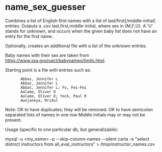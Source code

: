# name_sex_guesser
Combines a list of English first names with 
a list of last/first[/middle-initial] entries.
Outputs a .csv last,first,middle-initial,<sex>
where sex in {M,F,U}. A 'U' stands for unknown,
and occurs when the given baby list does not have
an entry for the first name.

Optionally, creates an additional file with a 
list of the unknown entries.

Baby names with their sex are taken from
https://www.ssa.gov/oact/babynames/limits.html.

Starting point is a file with entries such as:

		   Abbas, Jennifer L
		   Abbas, Jennifer L
		   Abbas, Jennifer L; Fu, Fei-Fei
		   Aalamo, Oliver O
		   Aalamo, Oliver O; Yock, Paul R
		   Aanjaneya, Mridul

Note: OK to have duplicates; they will be removed.
OK to have semicolon separated lists of names in one row
Middle initials may or may not be present.

Usage (specific to one particular db, but generalizable):

mysql -u <my_name> -p  --skip-column-names --silent carta -e "select distinct instructors from all_eval_instructors" > /tmp/instructor_names.csv



